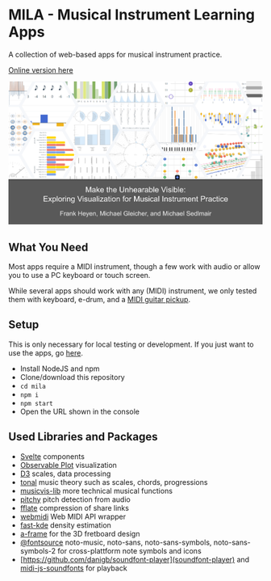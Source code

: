 # MILA - Musical Instrument Learning Apps

A collection of web-based apps for musical instrument practice.

[Online version here](https://visvar.github.io/mila/)

![](./doc/title-screen.png)

## What You Need

Most apps require a MIDI instrument, though a few work with audio or allow you to use a PC keyboard or touch screen.

While several apps should work with any (MIDI) instrument, we only tested them with keyboard, e-drum, and a [MIDI guitar pickup](https://www.fishman.com/tripleplay/).

## Setup

This is only necessary for local testing or development.
If you just want to use the apps, go [here](https://visvar.github.io/mila/).

- Install NodeJS and npm
- Clone/download this repository
- `cd mila`
- `npm i`
- `npm start`
- Open the URL shown in the console

## Used Libraries and Packages

- [Svelte](https://svelte.dev/) components
- [Observable Plot](https://observablehq.com/plot/) visualization
- [D3](https://d3js.org/) scales, data processing
- [tonal](https://github.com/tonaljs/tonal) music theory such as scales, chords, progressions
- [musicvis-lib](https://github.com/fheyen/musicvis-lib) more technical musical functions
- [pitchy](https://github.com/ianprime0509/pitchy) pitch detection from audio
- [fflate]([fflate](https://www.npmjs.com/package/fflate)) compression of share links
- [webmidi](https://github.com/djipco/webmidi) Web MIDI API wrapper
- [fast-kde](https://github.com/uwdata/fast-kde) density estimation
- [a-frame](https://aframe.io/) for the 3D fretboard design
- [@fontsource](https://github.com/fontsource/fontsource) noto-music, noto-sans, noto-sans-symbols, noto-sans-symbols-2 for cross-plattform note symbols and icons
- [https://github.com/danigb/soundfont-player](soundfont-player) and [midi-js-soundfonts](https://github.com/gleitz/midi-js-soundfonts) for playback
